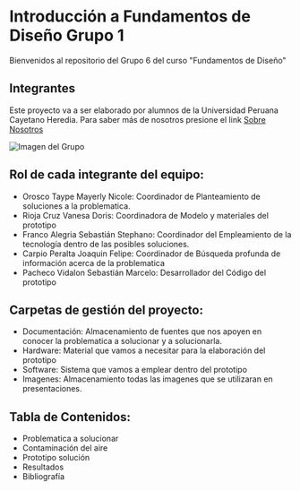 ﻿# Introducción a Fundamentos de Diseño Grupo 1
Bienvenidos al repositorio del Grupo 6 del curso "Fundamentos de Diseño"

## Integrantes
Este proyecto va a ser elaborado por alumnos de la Universidad Peruana Cayetano Heredia. Para saber más de nosotros presione el link [Sobre Nosotros](https://github.com/sebastianfranco1342/FundamentosdeDisenoGrupo6/blob/main/FdD/Entregables/Sobre_Nosotros.md)


![Imagen del Grupo](https://github.com/sebastianfranco1342/FundamentosdeDisenoGrupo6/blob/main/Carpetas%20del%20Proyecto/Im%C3%A1genes/fotogrupal.jpeg?raw=true)
## Rol de cada integrante del equipo:
- Orosco Taype Mayerly Nicole: Coordinador de Planteamiento de soluciones a la problematica.
- Rioja Cruz Vanesa Doris: Coordinadora de Modelo y materiales del prototipo
- Franco Alegria Sebastián Stephano: Coordinador del Empleamiento de la tecnología dentro de las posibles soluciones.
- Carpio Peralta Joaquin Felipe: Coordinador de Búsqueda profunda de información acerca de la problematica
- Pacheco Vidalon Sebastián Marcelo: Desarrollador del Código del prototipo
## Carpetas de gestión del proyecto:

 - Documentación: Almacenamiento de fuentes que nos apoyen en conocer la problematica a solucionar y a solucionarla.
 - Hardware: Material que vamos a necesitar para la elaboración del prototipo 
 - Software: Sistema que vamos a emplear dentro del prototipo
 - Imagenes: Almacenamiento todas las imagenes que se utilizaran en presentaciones.
 
## Tabla de Contenidos:

 - Problematica a solucionar
 - Contaminación del aire
 - Prototipo solución
 - Resultados
 - Bibliografía


